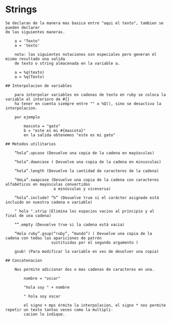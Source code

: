 # Strings

    Se declaran de la manera mas basica entre "aqui el texto", tambien se pueden declarar
    de las siguientes maneras.

        a = "Texto"
        a = 'texto'

        nota: las siguientes notaciones osn especiales pero generan el mismo resultado una salida
        de texto o string almacenada en la variable a.

        a = %q(texto)
        a = %q(Texto)

    ## Interpolacion de variables

        para interpolar variables en cadenas de texto en ruby se coloca la variable al interioro de #{}
        ha tener en cuenta siempre entre "" o %Q(), sino se desactiva la interpolacion.

        por ejemplo

            mascota = "gato"
            b = "este es mi #{mascota}"
            en la salida obtenemos "este es mi gato"

    ## Metodos utilitarios

        “hola”.upcase (Devuelve una copia de la cadena en mayúsculas)

        “hola”.downcase ( Devuelve una copia de la cadena en minusculas)

        “hola”.length (Devuelve la cantidad de caracteres de la cadena)

        “HoLa”.swapcase (Devuelve una copia de la cadena con caracteres alfabéticos en mayúsculas convertidos
                         a minúsculas y viceversa)

        “hola”.include? “h” (Devuelve true si el carácter asignado está incluido en nuestra cadena o variable)

        " hola ".strip (Elimina los espacios vacios al principio y al final de una cadena)

        “”.empty (Devuelve true si la cadena está vacia)

        “Hola ruby”.gsup(“ruby”, “mundo”) ( Devuelve una copia de la cadena con todas las apariciones de patrón
                        sustituidas por el segundo argumento )

        gsub! (Para modificar la variable en ves de devolver una copia)

    ## Concatenacion

        Nos permite adicionar dos o mas cadenas de caracteres en una.

            nombre = "oscar"

            "hola soy " + nombre

            " hola soy oscar

            el signo + mps érmite la interpolacion, el signo * nos permite repetir un texto tantas veces como la multipli-
            cacion lo indique.
